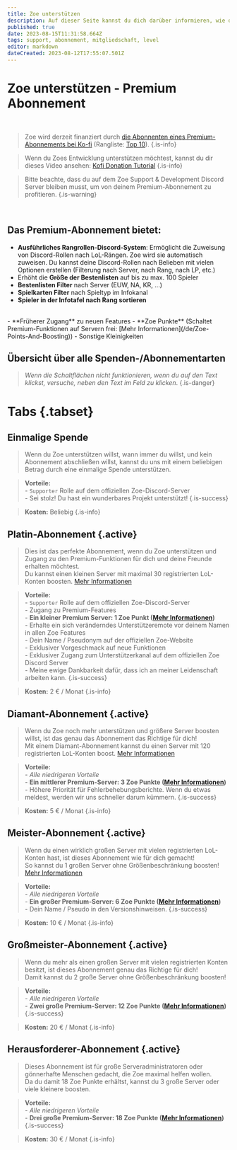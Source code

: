 ```yaml
---
title: Zoe unterstützen
description: Auf dieser Seite kannst du dich darüber informieren, wie du das Projekt unterstützen kannst.
published: true
date: 2023-08-15T11:31:58.664Z
tags: support, abonnement, mitgliedschaft, level
editor: markdown
dateCreated: 2023-08-12T17:55:07.501Z
---
```


# Zoe unterstützen - Premium Abonnement
<br>

> Zoe wird derzeit finanziert durch [die Abonnenten eines Premium-Abonnements bei Ko-fi](https://zoe-discord-bot.ch/donate.html) (Rangliste: [Top 10](https://ko-fi.com/kalunight/leaderboard)).
>{.is-info}

>Wenn du Zoes Entwicklung unterstützen möchtest, kannst du dir dieses Video ansehen: [Kofi Donation Tutorial](https://www.youtube.com/watch?v=9DSwPOWHDd8)
>{.is-info}

>Bitte beachte, dass du auf dem Zoe Support & Development Discord Server bleiben musst, um von deinem Premium-Abonnement zu profitieren.
>{.is-warning}

<br>

## Das Premium-Abonnement bietet:

- **Ausführliches Rangrollen-Discord-System**: Ermöglicht die Zuweisung von Discord-Rollen nach LoL-Rängen. Zoe wird sie automatisch zuweisen. Du kannst deine Discord-Rollen nach Belieben mit vielen Optionen erstellen (Filterung nach Server, nach Rang, nach LP, etc.)
- Erhöht die **Größe der Bestenlisten** auf bis zu max. 100 Spieler
- **Bestenlisten Filter** nach Server (EUW, NA, KR, …)
- **Spielkarten Filter** nach Spieltyp im Infokanal
- **Spieler in der Infotafel nach Rang sortieren**
<br>
- **Früherer Zugang** zu neuen Features
- **Zoe Punkte** (Schaltet Premium-Funktionen auf Servern frei: [Mehr Informationen](/de/Zoe-Points-And-Boosting))
- Sonstige Kleinigkeiten
<br>


## Übersicht über alle Spenden-/Abonnementarten
>*Wenn die Schaltflächen nicht funktionieren, wenn du auf den Text klickst, versuche, neben den Text im Feld zu klicken*.
>{.is-danger}


# Tabs {.tabset}
## **Einmalige Spende**
>Wenn du Zoe unterstützen willst, wann immer du willst, und kein Abonnement abschließen willst, kannst du uns mit einem beliebigen Betrag durch eine einmalige Spende unterstützen. 

>**Vorteile:** <br> - `Supporter` Rolle auf dem offiziellen Zoe-Discord-Server <br> - Sei stolz! Du hast ein wunderbares Projekt unterstützt!
> {.is-success}

>**Kosten:** Beliebig
>{.is-info}


## **Platin-Abonnement** {.active}
>Dies ist das perfekte Abonnement, wenn du Zoe unterstützen und Zugang zu den Premium-Funktionen für dich und deine Freunde erhalten möchtest.<br>Du kannst einen kleinen Server mit maximal 30 registrierten LoL-Konten boosten. [Mehr Informationen](/de/Zoe-Points-And-Boosting)

>**Vorteile:**  <br> - `Supporter` Rolle auf dem offiziellen Zoe-Discord-Server<br> - Zugang zu Premium-Features <br>-   **Ein kleiner Premium Server: 1 Zoe Punkt (**[**Mehr Informationen**](/de/Zoe-Points-And-Boosting)**)**<br>- Erhalte ein sich veränderndes Unterstützeremote vor deinem Namen in allen Zoe Features<br>-   Dein Name / Pseudonym auf der offiziellen Zoe-Website<br>-   Exklusiver Vorgeschmack auf neue Funktionen<br>-   Exklusiver Zugang zum Unterstützerkanal auf dem offiziellen Zoe Discord Server<br>-   Meine ewige Dankbarkeit dafür, dass ich an meiner Leidenschaft arbeiten kann.
> {.is-success}

>**Kosten:** 2 € / Monat
>{.is-info}


## **Diamant-Abonnement** {.active}
>Wenn du Zoe noch mehr unterstützen und größere Server boosten willst, ist das genau das Abonnement das Richtige für dich! <br>Mit einem Diamant-Abonnement kannst du einen Server mit 120 registrierten LoL-Konten boost. [Mehr Informationen](/de/Zoe-Points-And-Boosting) 

>**Vorteile:** <br> - *Alle niedrigeren Vorteile*<br>-   **Ein mittlerer Premium-Server: 3 Zoe Punkte (**[**Mehr Informationen**](/de/Zoe-Points-And-Boosting)**)**<br>-   Höhere Priorität für Fehlerbehebungsberichte. Wenn du etwas meldest, werden wir uns schneller darum kümmern. 
> {.is-success}

>**Kosten:** 5 € / Monat
>{.is-info}


## **Meister-Abonnement** {.active}
>Wenn du einen wirklich großen Server mit vielen registrierten LoL-Konten hast, ist dieses Abonnement wie für dich gemacht! <br>So kannst du 1 großen Server ohne Größenbeschränkung boosten! [Mehr Informationen](/de/Zoe-Points-And-Boosting) 

>**Vorteile:** <br> - *Alle niedrigeren Vorteile*<br>-   **Ein großer Premium-Server: 6 Zoe Punkte (**[**Mehr Informationen**](/de/Zoe-Points-And-Boosting)**)**<br>-   Dein Name / Pseudo in den Versionshinweisen.
> {.is-success}

>**Kosten:** 10 € / Monat
>{.is-info}


## **Großmeister-Abonnement** {.active}
>Wenn du mehr als einen großen Server mit vielen registrierten Konten besitzt, ist dieses Abonnement genau das Richtige für dich! <br>Damit kannst du 2 große Server ohne Größenbeschränkung boosten!

>**Vorteile:** <br> - *Alle niedrigeren Vorteile*<br>-   **Zwei große Premium-Server: 12 Zoe Punkte (**[**Mehr Informationen**](/de/Zoe-Points-And-Boosting)**)**
> {.is-success}

>**Kosten:** 20 € / Monat
>{.is-info}


## **Herausforderer-Abonnement** {.active}
>Dieses Abonnement ist für große Serveradministratoren oder gönnerhafte Menschen gedacht, die Zoe maximal helfen wollen.<br>Da du damit 18 Zoe Punkte erhältst, kannst du 3 große Server oder viele kleinere boosten.

>**Vorteile:** <br> - *Alle niedrigeren Vorteile*<br>-   **Drei große Premium-Server: 18 Zoe Punkte (**[**Mehr Informationen**](/de/Zoe-Points-And-Boosting)**)**
> {.is-success}

>**Kosten:** 30 € / Monat
>{.is-info}
